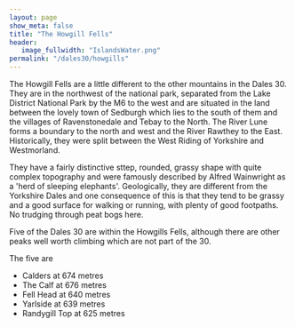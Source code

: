 ```yaml
---
layout: page
show_meta: false
title: "The Howgill Fells"
header:
   image_fullwidth: "IslandsWater.png"
permalink: "/dales30/howgills"
---
```

The Howgill Fells are a little different to the other mountains in the Dales 30. They are in the northwest of the national park, separated from the Lake District National Park by the M6 to the west and are situated in the land between the lovely town of Sedburgh which lies to the south of them and the villages of Ravenstonedale and Tebay to the North. The River Lune forms a boundary to the north and west and the River Rawthey to the East. Historically, they were split between the West Riding of Yorkshire and Westmorland.

They have a fairly distinctive sttep, rounded, grassy shape with quite complex topography and were famously described by Alfred Wainwright as a 'herd of sleeping elephants'. Geologically, they are different from the Yorkshire Dales and one consequence of this is that they tend to be grassy and a good surface for walking or running, with plenty of good footpaths. No trudging through peat bogs here.

Five of the Dales 30 are within the Howgills Fells, although there are other peaks well worth climbing which are not part of the 30.

The five are
- Calders at 674 metres
- The Calf at 676 metres
- Fell Head at 640 metres
- Yarlside at 639 metres
- Randygill Top at 625 metres

